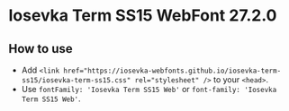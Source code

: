 # Iosevka Term SS15 WebFont 27.2.0

## How to use

- Add `<link href="https://iosevka-webfonts.github.io/iosevka-term-ss15/iosevka-term-ss15.css" rel="stylesheet" />` to your `<head>`.
- Use `fontFamily: 'Iosevka Term SS15 Web'` or `font-family: 'Iosevka Term SS15 Web'`.
